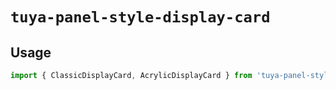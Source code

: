 # `tuya-panel-style-display-card`

## Usage

```jsx
import { ClassicDisplayCard, AcrylicDisplayCard } from 'tuya-panel-style-display-card';
```
